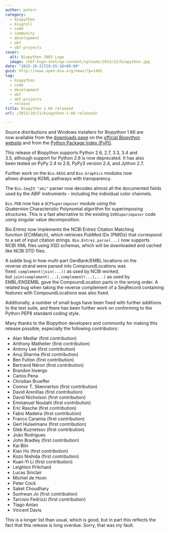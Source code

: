 ```yaml
---
author: peterc
category:
  - biopython
  - blogroll
  - code
  - community
  - development
  - obf
  - obf-projects
cover:
  alt: Biopython 2003 Logo
  image: /obf-hugo-test/wp-content/uploads/2013/12/biopython.jpg
date: "2015-10-21T19:55:16+00:00"
guid: http://news.open-bio.org/news/?p=1401
tag:
  - biopython
  - code
  - development
  - obf
  - obf-projects
  - release
title: Biopython 1.66 released
url: /2015/10/21/biopython-1-66-released/

---
```

Source distributions and Windows installers for Biopython 1.66 are now available from the [downloads page](http://biopython.org/wiki/Download) on the [official Biopython website](http://biopython.org/) and from the [Python Package Index (PyPI)](https://pypi.python.org/pypi/biopython/1.66).

This release of Biopython supports Python 2.6, 2.7, 3.3, 3.4 and 3.5, although support for Python 2.6 is now deprecated. It has also been tested on PyPy 2.4 to 2.6, PyPy3 version 2.4, and Jython 2.7.

Further work on the `Bio.KEGG` and `Bio.Graphics` modules now allows drawing KGML pathways with transparency.

The `Bio.SeqIO "abi"` parser now decodes almost all the documented fields used by the ABIF instruments - including the individual color channels.

`Bio.PDB` now has a `QCPSuperimposer` module using the Quaternion Characteristic Polynomial algorithm for superimposing structures. This is a fast alternative to the existing `SVDSuperimposer` code using singular value decomposition.

Bio.Entrez now implements the NCBI Entrez Citation Matching function (ECitMatch), which retrieves PubMed IDs (PMIDs) that correspond to a set of input citation strings. `Bio.Entrez.parse(...)` now supports NCBI XML files using XSD schemas, which will be downloaded and cached like NCBI DTD files.

A subtle bug in how multi-part GenBank/EMBL locations on the reverse strand were parsed into CompoundLocations was fixed: `complement(join(...))` as used by NCBI worked, but `join(complement(...),complement(...),...)` as used by EMBL/ENSEMBL gave the CompoundLocation parts in the wrong order. A related bug when taking the reverse complement of a SeqRecord containing features with CompoundLocations was also fixed.

Additionally, a number of small bugs have been fixed with further additions to the test suite, and there has been further work on conforming to the Python PEP8 standard coding style.

Many thanks to the Biopython developers and community for making this release possible, especially the following contributors:

- Alan Medlar (first contribution)
- Anthony Mathelier (first contribution)
- Antony Lee (first contribution)
- Anuj Sharma (first contribution)
- Ben Fulton (first contribution)
- Bertrand Néron (first contribution)
- Brandon Invergo
- Carlos Pena
- Christian Brueffer
- Connor T. Skennerton (first contribution)
- David Arenillas (first contribution)
- David Nicholson (first contribution)
- Emmanuel Noutahi (first contribution)
- Eric Rasche (first contribution)
- Fabio Madeira (first contribution)
- Franco Caramia (first contribution)
- Gert Hulselmans (first contribution)
- Gleb Kuznetsov (first contribution)
- João Rodrigues
- John Bradley (first contribution)
- Kai Blin
- Kian Ho (first contribution)
- Kozo Nishida (first contribution)
- Kuan-Yi Li (first contribution)
- Leighton Pritchard
- Lucas Sinclair
- Michiel de Hoon
- Peter Cock
- Saket Choudhary
- Sunhwan Jo (first contribution)
- Tarcisio Fedrizzi (first contribution)
- Tiago Antao
- Vincent Davis

This is a longer list than usual, which is good, but in part this reflects the fact that this release is long overdue. Sorry, that was my fault.
